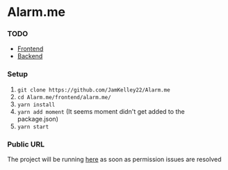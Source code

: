 # Alarm.me

### TODO
- [Frontend](frontend/alarm.me/README.md)
- [Backend](backend/README.md)

### Setup 
1. `git clone https://github.com/JamKelley22/Alarm.me`
2. `cd Alarm.me/frontend/alarm.me/`
3. `yarn install`
4. `yarn add moment` (It seems moment didn't get added to the package.json)
4. `yarn start`

### Public URL
The project will be running [here](https://s3.amazonaws.com/alarm-me/index.html) as soon as permission issues are resolved
